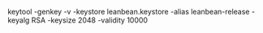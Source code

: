 keytool -genkey -v -keystore leanbean.keystore -alias leanbean-release -keyalg RSA -keysize 2048 -validity 10000